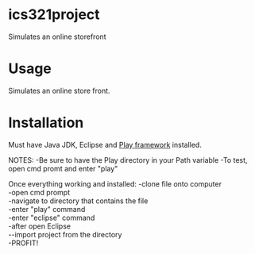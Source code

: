ics321project
=============

Simulates an online storefront

Usage
============
Simulates an online store front.

Installation
=============
Must have Java JDK, Eclipse and <a href="http://www.playframework.com/">Play framework</a> installed.

NOTES:
-Be sure to have the Play directory in your Path variable
-To test, open cmd promt and enter "play"

Once everything working and installed:
-clone file onto computer<br>
-open cmd prompt<br>
-navigate to directory that contains the file<br>
-enter "play" command<br>
-enter "eclipse" command<br>
-after open Eclipse<br>
--import project from the directory<br>
-PROFIT!<br>

